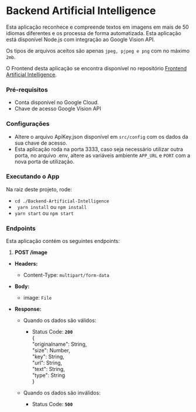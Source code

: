 # Backend Artificial Intelligence

Esta aplicação reconhece e compreende textos em imagens em mais de 50 idiomas diferentes e os processa de forma automatizada.
Esta aplicação está disponível Node.js com integração ao Google Vision API.

Os tipos de arquivos aceitos são apenas `jpeg, pjpeg e png` com no máximo `2mb`.

O Frontend desta aplicação se encontra disponível no repositório [Frontend Artificial Intelligence](https://github.com/viniiciusgds/Frontend-Artficial-Intelligence).

### Pré-requisitos

- Conta disponível no Google Cloud.
- Chave de acesso Google Vision API

### Configurações

- Altere o arquivo ApiKey.json disponível em `src/config` com os dados da sua chave de acesso.
- Esta aplicação roda na porta 3333, caso seja necessário utilizar outra porta, no arquivo .env, altere as variáveis ambiente `APP_URL` e `PORT` com a nova porta de utilização.

### Executando o App

Na raiz deste projeto, rode:

- `cd ./Backend-Artificial-Intelligence`
- ` yarn install` ou `npm install`
- `yarn start` ou `npm start`

### Endpoints

Esta aplicação contém os seguintes endpoints:

1.  **POST /image**

- **Headers:**
  - Content-Type: `multipart/form-data`
- **Body:**

  - image: `File`

- **Response:**

  - Quando os dados são válidos:

    - Status Code: **`200`**<br/>
      {<br/>
      "originalname": String,<br/>
      "size": Number,<br/>
      "key": String,<br/>
      "url": String,<br/>
      "text": String,<br/>
      "type": String<br/>
      }

  - Quando os dados são inválidos:

    - Status Code: **`500`**
